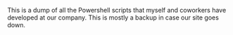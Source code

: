 This is a dump of all the Powershell scripts that myself and coworkers have developed at our company. This is mostly a backup in case our site goes down.
